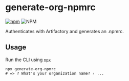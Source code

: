 # generate-org-npmrc

[![npm](https://img.shields.io/npm/v/generate-org-npmrc)](https://www.npmjs.com/package/generate-org-npmrc) ![NPM](https://img.shields.io/npm/l/generate-org-npmrc)

Authenticates with Artifactory and generates an .npmrc.

## Usage

Run the CLI using [`npx`](https://www.npmjs.com/package/npx)

```
npx generate-org-npmrc
# => ? What's your organization name? › ...
```
